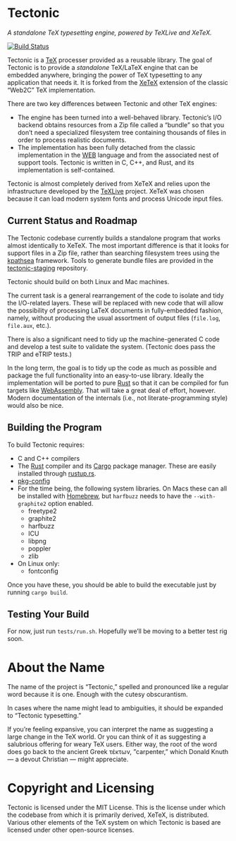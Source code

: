 Tectonic
========

*A standalone TeX typesetting engine, powered by TeXLive and XeTeX.*

[![Build Status](https://travis-ci.org/pkgw/tectonic.svg?branch=master)](https://travis-ci.org/pkgw/tectonic)

Tectonic is a [TeX](https://en.wikipedia.org/wiki/TeX) processer provided as a
reusable library. The goal of Tectonic is to provide a *standalone* TeX/LaTeX
engine that can be embedded anywhere, bringing the power of TeX typesetting to
any application that needs it. It is forked from the
[XeTeX](http://xetex.sourceforge.net/) extension of the classic “Web2C” TeX
implementation.

There are two key differences between Tectonic and other TeX engines:

- The engine has been turned into a well-behaved library. Tectonic’s I/O
  backend obtains resources from a Zip file called a “bundle” so that you
  don’t need a specialized filesystem tree containing thousands of files in
  order to process realistic documents.
- The implementation has been fully detached from the classic implementation
  in the [WEB](https://en.wikipedia.org/wiki/WEB) language and from the
  associated nest of support tools. Tectonic is written in C, C++, and Rust,
  and its implementation is self-contained.

Tectonic is almost completely derived from XeTeX and relies upon the
infrastructure developed by the [TeXLive](https://www.tug.org/texlive/)
project. XeTeX was chosen because it can load modern system fonts and process
Unicode input files.


Current Status and Roadmap
--------------------------

The Tectonic codebase currently builds a standalone program that works almost
identically to XeTeX. The most important difference is that it looks for
support files in a Zip file, rather than searching filesystem trees using the
[kpathsea](https://www.tug.org/kpathsea/) framework. Tools to generate bundle
files are provided in the
[tectonic-staging](https://github.com/pkgw/tectonic-staging) repository.

Tectonic should build on both Linux and Mac machines.

The current task is a general rearrangement of the code to isolate and tidy
the I/O-related layers. These will be replaced with new code that will allow
the possibility of processing LaTeX documents in fully-embedded fashion,
namely, without producing the usual assortment of output files (`file.log`,
`file.aux`, etc.).

There is also a significant need to tidy up the machine-generated C code and
develop a test suite to validate the system. (Tectonic does pass the TRIP and
eTRIP tests.)

In the long term, the goal is to tidy up the code as much as possible and
package the full functionality into an easy-to-use library. Ideally the
implementation will be ported to pure [Rust](https://www.rust-lang.org/) so
that it can be compiled for fun targets like
[WebAssembly](http://webassembly.org/). That will take a great deal of effort,
however. Modern documentation of the internals (i.e., not literate-programming
style) would also be nice.


Building the Program
--------------------

To build Tectonic requires:

- C and C++ compilers
- The [Rust](https://www.rust-lang.org/) compiler and its
  [Cargo](https://crates.io/) package manager. These are easily installed
  through [rustup.rs](https://www.rustup.rs).
- [pkg-config](https://www.freedesktop.org/wiki/Software/pkg-config/)
- For the time being, the following system libraries. On Macs these can all be
  installed with [Homebrew](http://brew.sh), but `harfbuzz` needs to have the
  `--with-graphite2` option enabled.
  - freetype2
  - graphite2
  - harfbuzz
  - ICU
  - libpng
  - poppler
  - zlib
- On Linux only:
  - fontconfig

Once you have these, you should be able to build the executable just by
running `cargo build`.


Testing Your Build
------------------

For now, just run `tests/run.sh`. Hopefully we’ll be moving to a better test
rig soon.


About the Name
==============

The name of the project is “Tectonic,” spelled and pronounced like a regular
word because it is one. Enough with the cutesy obscurantism.

In cases where the name might lead to ambiguities, it should be expanded to
“Tectonic typesetting.”

If you’re feeling expansive, you can interpret the name as suggesting a large
change in the TeX world. Or you can think of it as suggesting a salubrious
offering for weary TeX users. Either way, the root of the word does go back to
the ancient Greek τέκτων, ”carpenter,” which Donald Knuth — a devout Christian
— might appreciate.


Copyright and Licensing
=======================

Tectonic is licensed under the MIT License. This is the license under which
the codebase from which it is primarily derived, XeTeX, is distributed.
Various other elements of the TeX system on which Tectonic is based are
licensed under other open-source licenses.
